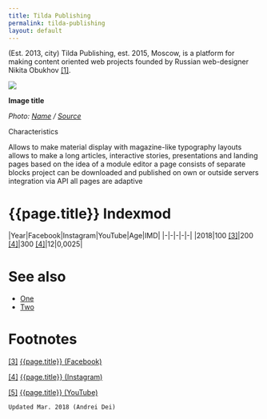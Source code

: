 ```yaml
---
title: Tilda Publishing
permalink: tilda-publishing
layout: default
---
```




(Est. 2013, city) Tilda Publishing, est. 2015, Moscow, is a platform for making content oriented web projects founded by Russian web-designer Nikita Obukhov <span id="a1">[\[1\]](#f1)</span>.

![](/encyclopedia/images/image-name.jpg)

**Image title**

*Photo: [Name](index) / [Source](index)*

Characteristics

Allows to make material display with magazine-like typography layouts
allows to make a long articles, interactive stories, presentations and landing pages
based on the idea of a module editor
a page consists of separate blocks
project can be downloaded and published on own or outside servers
integration via API
all pages are adaptive

# {{page.title}} Indexmod

|Year|Facebook|Instagram|YouTube|Age|IMD|
|-|-|-|-|-|
|2018|100 <span id="a3">[\[3\]](#f3)</span>|200 <span id="a4">[\[4\]](#f4)</span>|300 <span id="a4">[\[4\]](#f4)</span>|12|0,0025|


# See also

+ [One](index)
+ [Two](index)

# Footnotes

[[3]](#a3) <span id="f3"></span> [{{page.title}} (Facebook)](index)

[[4]](#a4) <span id="f4"></span> [{{page.title}} (Instagram)](index)

[[5]](#a5) <span id="f5"></span> [{{page.title}} (YouTube)](index)

`Updated Mar. 2018 (Andrei Dei)`
